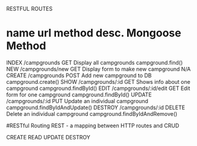 RESTFUL ROUTES

name       url                  method     desc.                                  Mongoose Method
===============================================================================================================
INDEX     /campgrounds           GET      Display all campgrounds               campground.find()
NEW       /campgrounds/new       GET      Display form to make new campground   N/A
CREATE    /campgrounds           POST     Add new campground to DB              campground.create()
SHOW      /campgrounds/:id       GET      Shows info about one campground       campground.findById()
EDIT      /campgrounds/:id/edit  GET      Edit form for one campground          campground.findById()
UPDATE    /campgrounds/:id       PUT      Update an individual campground       campground.findByIdAndUpdate()
DESTROY   /campgrounds/:id       DELETE   Delete an individual campground       campground.findByIdAndRemove()


#RESTful Routing
REST - a mapping between HTTP routes and CRUD

CREATE
READ
UPDATE
DESTROY